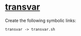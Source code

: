 # [transvar](https://hpc.nih.gov/apps/transvar.html)

Create the following symbolic links:
```
transvar -> transvar.sh
```
